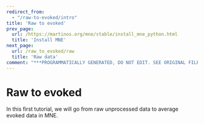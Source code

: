 ```yaml
---
redirect_from:
  - "/raw-to-evoked/intro"
title: 'Raw to evoked'
prev_page:
  url: /https://martinos.org/mne/stable/install_mne_python.html
  title: 'Install MNE'
next_page:
  url: /raw_to_evoked/raw
  title: 'Raw data'
comment: "***PROGRAMMATICALLY GENERATED, DO NOT EDIT. SEE ORIGINAL FILES IN /content***"
---
```

# Raw to evoked

In this first tutorial, we will go from raw unprocessed data to
average evoked data in MNE.